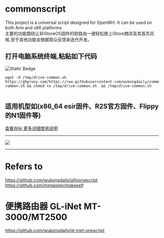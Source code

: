 # commonscript
This project is a universal script designed for OpenWrt. It can be used on both Arm and x86 platforms.<br>
主要的功能围绕让非iStoreOS固件的软路由一键轻松换上iStore商店及其首页风格,至于其他功能会根据观众反馈来迭代开发。

##  打开电脑系统终端,粘贴如下代码
 ![Static Badge](https://img.shields.io/badge/all%20in%20one%20script-8A2BE2?logo=black&logoColor=black&label=%E7%BB%88%E7%AB%AF)
```
wget -O /tmp/drive-common.sh  https://ghproxy.com/https://raw.githubusercontent.com/wukongdaily/commonscript/master/common/drive-common.sh && chmod +x /tmp/drive-common.sh  && /tmp/drive-common.sh


```
##  适用机型如(x86_64 esir固件、R2S官方固件、Flippy的N1固件等)

[查看Wiki 更多详细使用说明](https://github.com/wukongdaily/commonscript/wiki/How-to-use)
***

![](https://github.com/wukongdaily/commonscript/blob/master/common/N1.jpg?raw=true)

***

# Refers to
https://github.com/wukongdaily/allinonescript<br>
https://github.com/megastep/makeself

# 便携路由器 GL-iNet MT-3000/MT2500
https://github.com/wukongdaily/gl-inet-onescript


